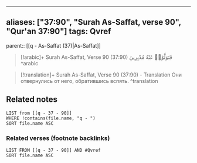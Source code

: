 
---
aliases: ["37:90", "Surah As-Saffat, verse 90", "Qur'an 37:90"]
tags: Qvref
---

parent:: [[q - As-Saffat (37)|As-Saffat]]

> [!arabic]+ Surah As-Saffat, Verse 90 (37:90)
> <span class="quran-arabic">فَتَوَلَّوْا۟ عَنْهُ مُدْبِرِينَ</span>
^arabic

> [!translation]+ Surah As-Saffat, Verse 90 (37:90) - Translation
> Они отвернулись от него, обратившись вспять.
^translation



## Related notes
```dataview
LIST from [[q - 37 - 90]]
WHERE !contains(file.name, "q - ")
SORT file.name ASC
```

### Related verses (footnote backlinks)
```dataview
LIST FROM [[q - 37 - 90]] AND #Qvref
SORT file.name ASC
```

